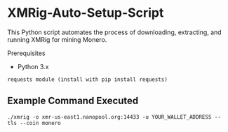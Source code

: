 # XMRig-Auto-Setup-Script
This Python script automates the process of downloading, extracting, and running XMRig for mining Monero.



Prerequisites

- Python 3.x
```
requests module (install with pip install requests)
```

## Example Command Executed
```
./xmrig -o xmr-us-east1.nanopool.org:14433 -u YOUR_WALLET_ADDRESS --tls --coin monero
```
